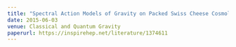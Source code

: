 ```yaml
---
title: "Spectral Action Models of Gravity on Packed Swiss Cheese Cosmology"
date: 2015-06-03
venue: Classical and Quantum Gravity
paperurl: https://inspirehep.net/literature/1374611
---
```

